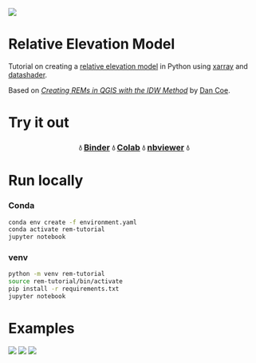 ![](https://i.imgur.com/bYXzIWY.png)
# Relative Elevation Model 
Tutorial on creating a [relative elevation model](https://ngmdb.usgs.gov/Info/dmt/docs/DMT16_Coe.pdf) in Python using [xarray](https://xarray.pydata.org/) and [datashader](https://datashader.org/).

Based on [*Creating REMs in QGIS with the IDW Method*](https://dancoecarto.com/creating-rems-in-qgis-the-idw-method) by [Dan Coe](https://twitter.com/geo_coe).


# Try it out

<h3 align="center">
  💧 <a href="TODO">Binder</a> 💧 <a href="https://colab.research.google.com/github/DahnJ/REM-xarray/blob/master/rem-in-xarray-tutorial.ipynb">Colab</a> 💧 <a href="https://nbviewer.org/github/DahnJ/REM-xarray/blob/master/rem-in-xarray-tutorial.ipynb">nbviewer</a> 💧
</h3>

# Run locally
### Conda
```bash
conda env create -f environment.yaml
conda activate rem-tutorial
jupyter notebook
```

### venv
```bash
python -m venv rem-tutorial
source rem-tutorial/bin/activate
pip install -r requirements.txt
jupyter notebook
```

# Examples


![](https://i.imgur.com/MFagpMt.jpg)
![](https://i.imgur.com/jRXcHVi.jpg)
![](https://i.imgur.com/2XcHIZW.jpg)
